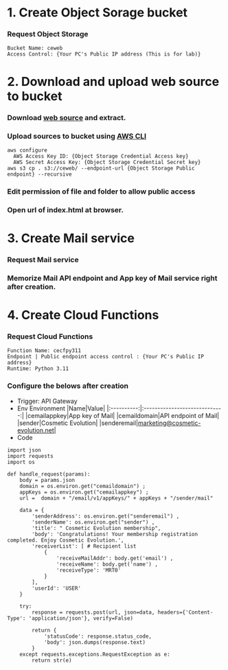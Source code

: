 # 1. Create Object Sorage bucket

### Request Object Storage

    Bucket Name: ceweb
    Access Control: {Your PC's Public IP address (This is for lab)}

# 2. Download and upload web source to bucket

### Download [web source](https://github.com/scp-cloudacademy/ce-advanced/blob/main/23/web.zip) and extract.

### Upload sources to bucket using [AWS CLI](https://aws.amazon.com/ko/cli/)

    aws configure
      AWS Access Key ID: {Object Storage Credential Access key}
      AWS Secret Access Key: {Object Storage Credential Secret key}
    aws s3 cp . s3://ceweb/ --endpoint-url {Object Storage Public endpoint} --recursive

### Edit permission of file and folder to allow public access

### Open url of index.html at browser.

# 3. Create Mail service

### Request Mail service 

### Memorize Mail API endpoint and App key of Mail service right after creation.

# 4. Create Cloud Functions

### Request Cloud Functions

    Function Name: cecfpy311
    Endpoint | Public endpoint access control : {Your PC's Public IP address}
    Runtime: Python 3.11
        
### Configure the belows after creation

- Trigger: API Gateway
- Env
   Environment
    |Name|Value|
    |:----------:|:-----------------------------:|
    |cemailappkey|App key of Mail|
    |cemaildomain|API endpoint of Mail|
    |sender|Cosmetic Evolution|
    |senderemail|marketing@cosmetic-evolution.net|
- Code
```
import json
import requests
import os

def handle_request(params):
    body = params.json  
    domain = os.environ.get("cemaildomain") ; 
    appKeys = os.environ.get("cemailappkey") ; 
    url =  domain + "/email/v1/appKeys/" + appKeys + "/sender/mail"

    data = {
        'senderAddress': os.environ.get("senderemail") , 
        'senderName': os.environ.get("sender") , 
        'title': " Cosmetic Evolution membership", 
        'body': 'Congratulations! Your membership registration completed. Enjoy Cosmetic Evolution.', 
        'receiverList': [ # Recipient list
            {
                'receiveMailAddr': body.get('email') , 
                'receiveName': body.get('name') , 
                'receiveType': 'MRT0' 
            }
        ],
        'userId': 'USER'
    }
     
    try:
        response = requests.post(url, json=data, headers={'Content-Type': 'application/json'}, verify=False)
         
        return {
            'statusCode': response.status_code,
            'body': json.dumps(response.text)
        }
    except requests.exceptions.RequestException as e:
        return str(e)
```

